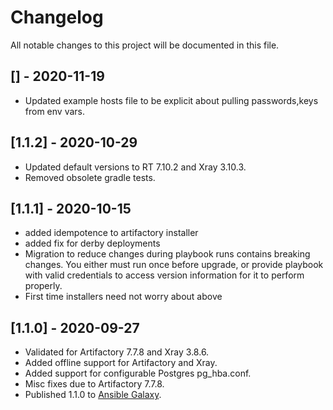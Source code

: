 # Changelog

All notable changes to this project will be documented in this file.

## [] - 2020-11-19
- Updated example hosts file to be explicit about pulling passwords,keys from env vars.

## [1.1.2] - 2020-10-29
- Updated default versions to RT 7.10.2 and Xray 3.10.3.
- Removed obsolete gradle tests.

## [1.1.1] - 2020-10-15
- added idempotence to artifactory installer
- added fix for derby deployments
- Migration to reduce changes during playbook runs contains breaking changes. You either must run once before upgrade, or provide playbook with valid credentials to access version information for it to perform properly.
- First time installers need not worry about above

## [1.1.0] - 2020-09-27

- Validated for Artifactory 7.7.8 and Xray 3.8.6.
- Added offline support for Artifactory and Xray.
- Added support for configurable Postgres pg_hba.conf.
- Misc fixes due to Artifactory 7.7.8.
- Published 1.1.0 to [Ansible Galaxy](https://galaxy.ansible.com/jfrog/installers).
